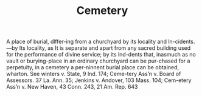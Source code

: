 ---
title: Cemetery
letter: C
permalink: "/definitions/bld-cemetery.html"
body: A place of burial, dlffer-ing from a churchyard by its locality and ln-cidents.—by
  Its locality, as It is separate and apart from any sacred building used for the
  performance of divine service; by its lnd-dents that, inasmuch as no vault or burying-place
  in an ordinary churchyard can be pur-chased for a perpetuity, in a cemetery a per-ninnent
  burial place can be obtained, wharton. See winters v. State, 9 lnd. 174; Ceme-tery
  Ass’n v. Board of Assessors. 37 La. Ann. 35; Jenkins v. Andover, 103 Mass. 104;
  Cem-etery Ass’n v. New Haven, 43 Conn. 243, 21 Am. Rep. 643
published_at: '2018-07-07'
source: Black's Law Dictionary 2nd Ed (1910)
layout: post
---